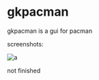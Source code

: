 # gkpacman

gkpacman is a gui for pacman

screenshots:

![a](https://media.discordapp.net/attachments/501424576719486987/923609338608762940/unknown.png)

not finished
